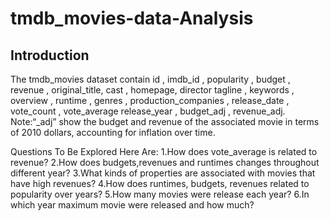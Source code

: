 # tmdb_movies-data-Analysis

## Introduction

The tmdb_movies dataset contain id , imdb_id , popularity , budget , revenue , original_title, cast , homepage, director tagline , keywords , overview , runtime , genres , production_companies , release_date , vote_count , vote_average release_year , budget_adj , revenue_adj.
Note:“_adj” show the budget and revenue of the associated movie in terms of 2010 dollars, accounting for inflation over time.

Questions To Be Explored Here Are:
             1.How does vote_average is related to revenue?
             2.How does budgets,revenues and runtimes changes throughout different year?
             3.What kinds of properties are associated with movies that have high revenues?
             4.How does runtimes, budgets, revenues related to popularity over years?
             5.How many movies were release each year?
             6.In which year maximum movie were released and how much?
